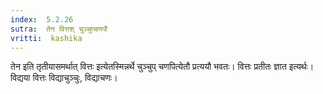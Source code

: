 ```yaml
---
index:  5.2.26
sutra:  तेन वित्तश् चुञ्चुप्चणपौ
vritti:  kashika 
---
```


तेन इति तृतीयासमर्थात् वित्तः इत्येतस्मिन्नर्थे चुञ्चुप् चणपित्येतौ प्रत्ययौ भवतः। वित्तः प्रतीतः ज्ञात इत्यर्थः। विद्यया वित्तः विद्याचुञ्चुः, विद्याचणः।

